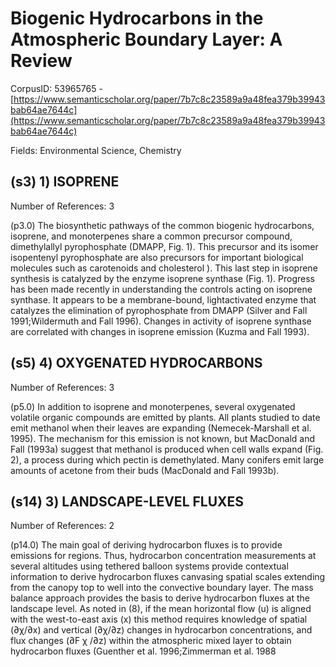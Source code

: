 # Biogenic Hydrocarbons in the Atmospheric Boundary Layer: A Review

CorpusID: 53965765 - [https://www.semanticscholar.org/paper/7b7c8c23589a9a48fea379b39943bab64ae7644c](https://www.semanticscholar.org/paper/7b7c8c23589a9a48fea379b39943bab64ae7644c)

Fields: Environmental Science, Chemistry

## (s3) 1) ISOPRENE
Number of References: 3

(p3.0) The biosynthetic pathways of the common biogenic hydrocarbons, isoprene, and monoterpenes share a common precursor compound, dimethylallyl pyrophosphate (DMAPP, Fig. 1). This precursor and its isomer isopentenyl pyrophosphate are also precursors for important biological molecules such as carotenoids and cholesterol ). This last step in isoprene synthesis is catalyzed by the enzyme isoprene synthase (Fig. 1). Progress has been made recently in understanding the controls acting on isoprene synthase. It appears to be a membrane-bound, lightactivated enzyme that catalyzes the elimination of pyrophosphate from DMAPP (Silver and Fall 1991;Wildermuth and Fall 1996). Changes in activity of isoprene synthase are correlated with changes in isoprene emission (Kuzma and Fall 1993).
## (s5) 4) OXYGENATED HYDROCARBONS
Number of References: 3

(p5.0) In addition to isoprene and monoterpenes, several oxygenated volatile organic compounds are emitted by plants. All plants studied to date emit methanol when their leaves are expanding (Nemecek-Marshall et al. 1995). The mechanism for this emission is not known, but MacDonald and Fall (1993a) suggest that methanol is produced when cell walls expand (Fig. 2), a process during which pectin is demethylated. Many conifers emit large amounts of acetone from their buds (MacDonald and Fall 1993b).
## (s14) 3) LANDSCAPE-LEVEL FLUXES
Number of References: 2

(p14.0) The main goal of deriving hydrocarbon fluxes is to provide emissions for regions. Thus, hydrocarbon concentration measurements at several altitudes using tethered balloon systems provide contextual information to derive hydrocarbon fluxes canvasing spatial scales extending from the canopy top to well into the convective boundary layer. The mass balance approach provides the basis to derive hydrocarbon fluxes at the landscape level. As noted in (8), if the mean horizontal flow (u) is aligned with the west-to-east axis (x) this method requires knowledge of spatial (∂χ/∂x) and vertical (∂χ/∂z) changes in hydrocarbon concentrations, and flux changes (∂F χ /∂z) within the atmospheric mixed layer to obtain hydrocarbon fluxes (Guenther et al. 1996;Zimmerman et al. 1988
